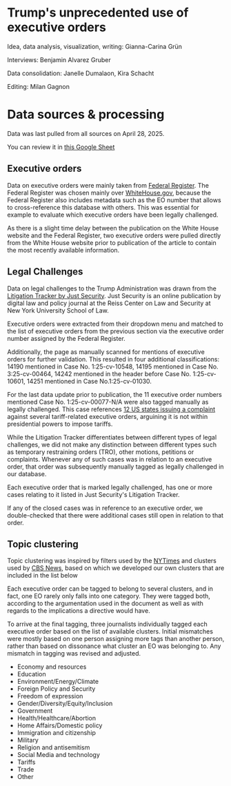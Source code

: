 # Trump's unprecedented use of executive orders

Idea, data analysis, visualization, writing: Gianna-Carina Grün

Interviews: Benjamin Alvarez Gruber

Data consolidation: Janelle Dumalaon, Kira Schacht

Editing: Milan Gagnon


# Data sources & processing

Data was last pulled from all sources on April 28, 2025.

You can review it in [this Google Sheet](https://docs.google.com/spreadsheets/d/1KrxeJ5sPvirGUhL9i0E4QmwiMQg5O8odtTOBXdEGuLg/edit?usp=sharing)

## Executive orders

Data on executive orders were mainly taken from [Federal Register](https://www.federalregister.gov/presidential-documents/executive-orders/donald-trump/2025). The Federal Register was chosen mainly over [WhiteHouse.gov](https://www.whitehouse.gov/presidential-actions/), because the Federal Register also includes metadata such as the EO number that allows to cross-reference this database with others. This was essential for example to evaluate which executive orders have been legally challenged.

As there is a slight time delay between the publication on the White House website and the Federal Register, two executive orders were pulled directly from the White House website prior to publication of the article to contain the most recently available information.

## Legal Challenges

Data on legal challenges to the Trump Administration was drawn from the [Litigation Tracker by Just Security](https://www.justsecurity.org/107087/tracker-litigation-legal-challenges-trump-administration/). Just Security is an online publication by digital law and policy journal at the Reiss Center on Law and Security at New York University School of Law.

Executive orders were extracted from their dropdown menu and matched to the list of executive orders from the previous section via the executive order number assigned by the Federal Register.

Additionally, the page as manually scanned for mentions of executive orders for further validation. This resulted in four additional classifications: 14190 mentioned in Case No. 1:25-cv-10548, 14195 mentioned in Case No. 3:25-cv-00464, 14242 mentioned in the header before Case No. 1:25-cv-10601, 14251 mentioned in Case No.1:25-cv-01030.

For the last data update prior to publication, the 11 executive order numbers mentioned Case No. 1:25-cv-00077-N/A were also tagged manually as legally challenged. This case references [12 US states issuing a complaint](https://storage.courtlistener.com/recap/gov.uscourts.cit.17091/gov.uscourts.cit.17091.2.0_1.pdf) against several tariff-related executive orders, arguining it is not within presidential powers to impose tariffs.

While the Litigation Tracker differentiates between different types of legal challenges, we did not make any distinction between different types such as temporary restraining orders (TRO),  other motions, petitions or complaints. Whenever any of such cases was in relation to an executive order, that order was subsequently manually tagged as legally challenged in our database.

Each executive order that is marked legally challenged, has one or more cases relating to it listed in Just Security's Litigation Tracker.

If any of the closed cases was in reference to an executive order, we double-checked that there were additional cases still open in relation to that order.



## Topic clustering

Topic clustering was inspired by filters used by the [NYTimes](https://www.nytimes.com/interactive/2025/us/trump-agenda-2025.html) and clusters used by [CBS News](https://www.cbsnews.com/news/trump-issues-record-100-executive-order-of-second-term-breakdown/), based on which we developed our own clusters that are included in the list below

Each executive order can be tagged to belong to several clusters, and in fact, one EO rarely only falls into one category. They were tagged both, according to the argumentation used in the document as well as with regards to the implications a directive would have.

To arrive at the final tagging, three journalists individually tagged each executive order based on the list of available clusters. Initial mismatches were mostly based on one person assigning more tags than another person, rather than based on dissonance what cluster an EO was belonging to. Any mismatch in tagging was revised and adjusted.

* Economy and resources
* Education
* Environment/Energy/Climate
* Foreign Policy and Security
* Freedom of expression
* Gender/Diversity/Equity/Inclusion
* Government
* Health/Healthcare/Abortion
* Home Affairs/Domestic policy
* Immigration and citizenship
* Military
* Religion and antisemitism
* Social Media and technology
* Tariffs
* Trade
* Other
